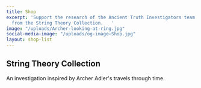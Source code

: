 ```yaml
---
title: Shop
excerpt: 'Support the research of the Ancient Truth Investigators team with your purchase
  from the String Theory Collection.   '
image: "/uploads/Archer-looking-at-ring.jpg"
social-media-image: "/uploads/og-image—Shop.jpg"
layout: shop-list
---
```


## String Theory Collection

An investigation inspired by Archer Adler's travels through time. 